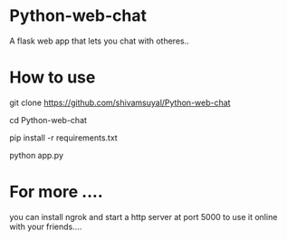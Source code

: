 # Python-web-chat 
A flask web app that lets you chat with otheres..
 
# How to use 
git clone https://github.com/shivamsuyal/Python-web-chat 

cd Python-web-chat 

pip install -r requirements.txt 

python app.py

# For more ....
you can install ngrok and start a http server at port 5000 to use it online with your friends....
 
 
